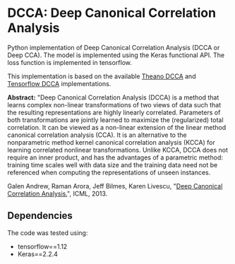 
# DCCA: Deep Canonical Correlation Analysis

Python implementation of Deep Canonical Correlation Analysis (DCCA or Deep CCA).
The model is implemented using the Keras functional API. The loss function is implemented in tensorflow.

This implementation is based on the available [Theano DCCA](https://github.com/VahidooX/DeepCCA) and [Tensorflow DCCA](https://github.com/adrianna1211/DeepCCA_tensorflow) implementations.


**Abstract:** "Deep Canonical Correlation Analysis (DCCA) is a method that learns complex non-linear transformations of two views of data such that the resulting representations are highly linearly correlated. Parameters of both transformations are jointly learned to maximize the (regularized) total correlation. It can be viewed as a non-linear extension of the linear method canonical correlation analysis (CCA). It is an alternative to the nonparametric method kernel canonical correlation analysis (KCCA) for learning correlated nonlinear transformations. Unlike KCCA, DCCA does not require an inner product, and has the advantages of a parametric method: training time scales well with data size and the training data need not be referenced when computing the representations of unseen instances.

Galen Andrew, Raman Arora, Jeff Bilmes, Karen Livescu, "[Deep Canonical Correlation Analysis.](http://www.jmlr.org/proceedings/papers/v28/andrew13.pdf)", ICML, 2013.


## Dependencies
The code was tested using:
* tensorflow==1.12
* Keras==2.2.4
